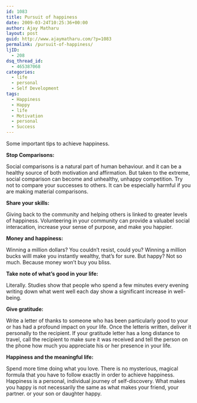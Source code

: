 ```yaml
---
id: 1083
title: Pursuit of happiness
date: 2009-03-24T10:25:36+00:00
author: Ajay Matharu
layout: post
guid: http://www.ajaymatharu.com/?p=1083
permalink: /pursuit-of-happiness/
ljID:
  - 208
dsq_thread_id:
  - 465387068
categories:
  - life
  - personal
  - Self Development
tags:
  - Happiness
  - Happy
  - life
  - Motivation
  - personal
  - Success
---
```

Some important tips to achieve happiness.

**Stop Comparisons:**
  
Social comparisons is a natural part of human behaviour. and it can be a healthy source of both motivation and affirmation. But taken to the extreme, social comparison can become and unhealthy, unhappy competition. Try not to compare your successes to others. It can be especially harmful if you are making material comparisons.

**Share your skills:**
  
Giving back to the community and helping others is linked to greater levels of happiness. Volunteering in your community can provide a valuabel social interacation, increase your sense of purpose, and make you happier.

**Money and happiness:**
  
Winning a million dollars? You couldn&#8217;t resist, could you? Winning a million bucks willl make you instantly wealthy, that&#8217;s for sure. But happy? Not so much. Because money won&#8217;t buy you bliss.

**Take note of what&#8217;s good in your life:**
  
Literally. Studies show that people who spend a few minutes every evening writing down what went well each day show a significant increase in well-being.

**Give gratitude:**
  
Write a letter of thanks to someone who has been particularly good to your or has had a profound impact on your life. Once the letteris written, deliver it personally to the recipient. If your gratitude letter has a long distance to travel, call the recipient to make sure it was received and tell the person on the phone how much you appreciate his or her presence in your life.

**Happiness and the meaningful life:**
  
Spend more time doing what you love. There is no mysterious, magical formula that you have to follow exactly in order to achieve happiness. Happiness is a personal, individual journey of self-discovery. What makes you happy is not necessarily the same as what makes your friend, your partner. or your son or daughter happy.